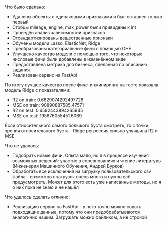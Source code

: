 Что было сделано:
* Удалены объекты с одинаковыми признаками и был оставлен только первый
* Стобцы mileage, engine, max_power были привидены к int
* Проведён анализ зависимостей признаков
* Отсандартизированы вещественные признаки
* Обучены модели Lasso, ElasticNet, Ridge
* Преобразованы категориальные фичи с помощью OHE
* Улучшено качество модели с помощью того, что некоторые числовые фичи были добавлены в изменённом виде
* Предоставлена метрика для бизнеса, сделанная по описанию задания
* Реализован сервис на FastApi

По итогу лучшее качество после фиче-инжиниринга на тесте показала модель Ridge с показателями:
* R2 on train: 0.6829074292497728
* MSE on train: 90890887585.47571
* R2 on test: 0.6592443894265945
* MSE on test: 195876055451.6069

Если относительного самого большого буста смотреть, то с точки зрения относительного буста - Ridge регрессия сильно улучшила R2 и MSE

Что не удалось:
* Подобрать новые фичи. Опыта мало, но я в процессе изучения возможных решений: участие в соревнованиях и чтение литературы (Инженерия Машинного Обучения, Андрей Бурков)
* Обработать все исключения на загрузку пользовательского csv файла - возможных загрузок очень много и нужно всё предусмотреть. Может для этого есть уже написанные методы, но я о них пока не знаю и не нашёл

Что удалось сделать отлично:
* Реализацию сервис на FastApi - в него точно можно совать подходящие данные, потому что они предобрабатываются аналогично нашим. Загружать можно файликом, а не строкой
